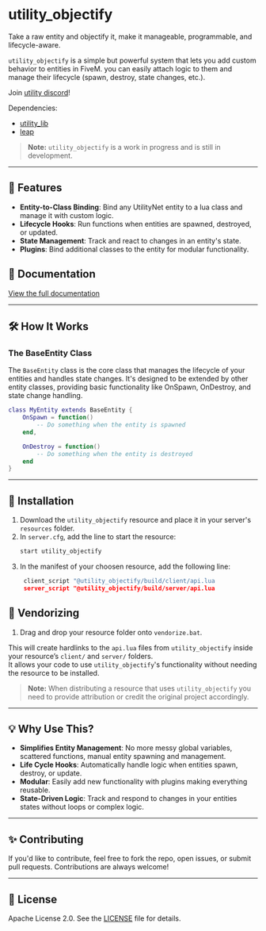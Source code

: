 # **utility_objectify**
Take a raw entity and objectify it, make it manageable, programmable, and lifecycle-aware.

`utility_objectify` is a simple but powerful system that lets you add custom behavior to entities in FiveM. you can easily attach logic to them and manage their lifecycle (spawn, destroy, state changes, etc.).

Join [utility discord](https://discord.gg/QPfAyjNWJH)!

Dependencies: 
- [utility_lib](https://github.com/utility-library/utility_lib)
- [leap](https://github.com/utility-library/leap)

> **Note:** `utility_objectify` is a work in progress and is still in development.

---

## 🚀 **Features**

- **Entity-to-Class Binding**: Bind any UtilityNet entity to a lua class and manage it with custom logic.
- **Lifecycle Hooks**: Run functions when entities are spawned, destroyed, or updated.
- **State Management**: Track and react to changes in an entity's state.
- **Plugins**: Bind additional classes to the entity for modular functionality.

## 📖 **Documentation**
[View the full documentation](https://utility-2.gitbook.io/utility-objectify/)

---

## 🛠 **How It Works**
### **The BaseEntity Class**

The `BaseEntity` class is the core class that manages the lifecycle of your entities and handles state changes. It's designed to be extended by other entity classes, providing basic functionality like OnSpawn, OnDestroy, and state change handling.

```lua
class MyEntity extends BaseEntity {
    OnSpawn = function()
        -- Do something when the entity is spawned
    end,

    OnDestroy = function()
        -- Do something when the entity is destroyed
    end
}
```

---

## 📝 **Installation**

1. Download the `utility_objectify` resource and place it in your server's `resources` folder.
2. In `server.cfg`, add the line to start the resource:
   ```bash
   start utility_objectify
   ```
3. In the manifest of your choosen resource, add the following line:
   ```lua
    client_script "@utility_objectify/build/client/api.lua
    server_script "@utility_objectify/build/server/api.lua
    ```

## 🔗 **Vendorizing**

1. Drag and drop your resource folder onto `vendorize.bat`.

This will create hardlinks to the `api.lua` files from `utility_objectify` inside your resource’s `client/` and `server/` folders.  
It allows your code to use `utility_objectify`'s functionality without needing the resource to be installed.

> **Note:** When distributing a resource that uses `utility_objectify` you need to provide attribution or credit the original project accordingly.

---

## 💡 **Why Use This?**

- **Simplifies Entity Management**: No more messy global variables, scattered functions, manual entity spawning and management.
- **Life Cycle Hooks**: Automatically handle logic when entities spawn, destroy, or update.
- **Modular**: Easily add new functionality with plugins making everything reusable.
- **State-Driven Logic**: Track and respond to changes in your entities states without loops or complex logic.

---

## ✨ **Contributing**

If you'd like to contribute, feel free to fork the repo, open issues, or submit pull requests. Contributions are always welcome!

---

## 📄 **License**

Apache License 2.0. See the [LICENSE](LICENSE) file for details.
